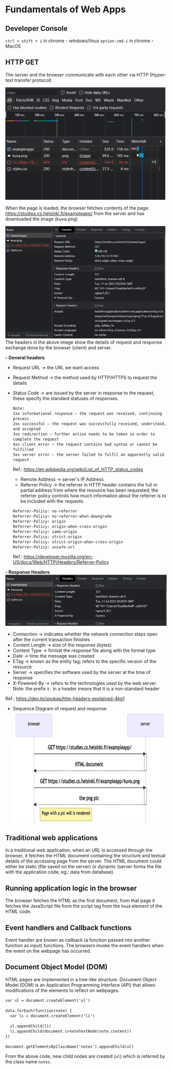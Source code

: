 # Fundamentals of Web Apps

## Developer Console

`ctrl + shift + i` in chrome - windows/linux
`option-cmd-i` in chrome - MacOS

## HTTP GET

The server and the browser communicate with each other via HTTP (Hyper-text transfer protocol)

<img src="./network-img.png" width="500" height="350">

When the page is loaded, the browser fetches contents of the page: https://studies.cs.helsinki.fi/exampleapp/ from the server and has downloaded the image (kuva.png)

<img src="./network-headers.png" width="500" height="350"> <br>
The headers in the above image show the details of request and response exchange done by the browser (client) and server.

<b>- General headers</b>

- Request URL → the URL we want access
- Request Method → the method used by HTTP/HTTPS to request the details
- Status Code → are issued by the server in response to the request, these specify the standard statuses of responses.

  ```
  Note:
  1xx informational response – the request was received, continuing process
  2xx successful – the request was successfully received, understood, and accepted
  3xx redirection – further action needs to be taken in order to complete the request
  4xx client error – the request contains bad syntax or cannot be fulfilled
  5xx server error – the server failed to fulfil an apparently valid request
  ```

  Ref.: https://en.wikipedia.org/wiki/List_of_HTTP_status_codes

  - Remote Address → server's IP Address
  - Referrer Policy → the referrer in HTTP header contains the full or partial address from where the resource has been requested; the referrer policy controls how much information about the referrer is to be included with the requests.

  ```
  Referrer-Policy: no-referrer
  Referrer-Policy: no-referrer-when-downgrade
  Referrer-Policy: origin
  Referrer-Policy: origin-when-cross-origin
  Referrer-Policy: same-origin
  Referrer-Policy: strict-origin
  Referrer-Policy: strict-origin-when-cross-origin
  Referrer-Policy: unsafe-url
  ```

  Ref.: https://developer.mozilla.org/en-US/docs/Web/HTTP/Headers/Referrer-Policy

<b>- Response Headers </b><br>
<img src="./network-response.png"> <br>

- Connection → indicates whether the network connection stays open after the current transaction finishes
- Content Length → size of the response (bytes)
- Content Type → format the response file along with the format type
- Date → time the message was created
- ETag → known as the entity tag; refers to the specific version of the resource
- Server → specifies the software used by the server at the time of response
- X-Powered-By → refers to the technologies used by the web server. Note: the prefix `X-` in a header means that it is a non-standard header

Ref.: https://dev.to/spukas/http-headers-explained-4kg1 <br>

- Sequence Diagram of request and response: <br>
  <img src="./req-res-seq-img.png" width="700" height="350"> <br>

## Traditional web applications

In a traditional web application, when an URL is accessed through the browser, it fetches the HTML document containing the structure and textual details of the accessing page from the server. The HTML document could either be static (file saved on the server) or dynamic (server forms the file with the application code, eg.: data from database).

## Running application logic in the browser

The browser fetches the HTML as the first document, from that page it fetches the JavaScript file from the script tag from the `head` element of the HTML code.

## Event handlers and Callback functions

Event handler are known as callback (a function passed into another function as input) functions. The browsers invoke the event handlers when the event on the webpage has occurred.

## Document Object Model (DOM)

HTML pages are implemented in a tree-like structure. Document Object Model (DOM) is an Application Programming Interface (API) that allows modifications of the elements to reflect on webpages. <br>

```
var ul = document.createElement('ul')

data.forEach(function(note) {
  var li = document.createElement('li')

  ul.appendChild(li)
  li.appendChild(document.createTextNode(note.content))
})

document.getElementsByClassName('notes').appendChild(ul)
```

From the above code, new child nodes are created (`ul`) which is referred by the class name `notes`. 


